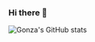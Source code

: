 ### Hi there 👋

![Gonza's GitHub stats](https://github-readme-stats.vercel.app/api?username=Gonzaa3007&show_icons=true&theme=gruvbox)

<!--
**Gonzaa3007/Gonzaa3007** is a ✨ _special_ ✨ repository because its `README.md` (this file) appears on your GitHub profile.

Here are some ideas to get you started:

- 🔭 I’m currently working on ...
- 🌱 I’m currently learning ...
- 👯 I’m looking to collaborate on ...
- 🤔 I’m looking for help with ...
- 💬 Ask me about ...
- 📫 How to reach me: ...
- 😄 Pronouns: ...
- ⚡ Fun fact: ...
-->
